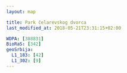 ```yaml
---
layout: map

title: Park čelarevskog dvorca
last_modified_at: 2018-05-21T23:31:15+02:00

WDPA: [388831]
BioRaS: [342]
geoSrbija:
  L1_183: [42]
  L1_302: [9]
---
```

